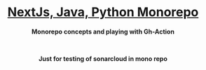 <div align="center">
  <h1 align="center"><a aria-label="NextJs Monorepo" href="https://github.com/belgattitude/nextjs-monorepo-example">NextJs, Java, Python Monorepo</a></h1>
  <p align="center"><strong>Monorepo concepts and playing with Gh-Action</strong></p><br>
   <p align="center"><strong>Just for testing of sonarcloud in mono repo</strong></p>
</div>